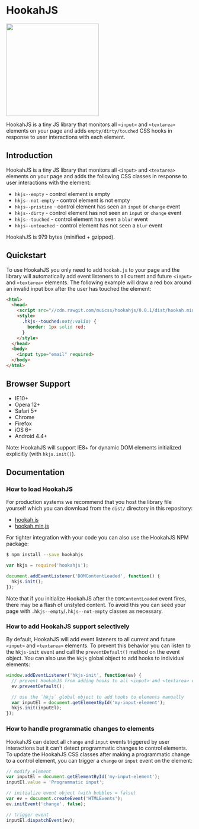 # HookahJS

<img src="https://www.muicss.com/static/images/hookahjs.svg" width="250px">

HookahJS is a tiny JS library that monitors all `<input>` and `<textarea>` elements on your page and adds `empty/dirty/touched` CSS hooks in response to user interactions with each element.

## Introduction

HookahJS is a tiny JS library that monitors all `<input>` and `<textarea>` elements on your page and adds the following CSS classes in response to user interactions with the element:

  * `hkjs--empty` - control element is empty
  * `hkjs--not-empty` - control element is not empty
  * `hkjs--pristine` - control element has seen an `input` or `change` event
  * `hkjs--dirty` - control element has not seen an `input` or `change` event
  * `hkjs--touched` - control element has seen a `blur` event
  * `hkjs--untouched` - control element has not seen a `blur` event

HookahJS is 979 bytes (minified + gzipped).

## Quickstart

To use HookahJS you only need to add `hookah.js` to your page and the library will automatically add event listeners to all current and future `<input>` and `<textarea>` elements. The following example will draw a red box around an invalid input box after the user has touched the element:

```html
<html>
  <head>
    <script src="//cdn.rawgit.com/muicss/hookahjs/0.0.1/dist/hookah.min.js"></script>
    <style>
      .hkjs--touched:not(:valid) {
        border: 1px solid red;
      }
    </style>
  </head>
  <body>
    <input type="email" required>
  </body>
</html>
```

## Browser Support

 * IE10+
 * Opera 12+
 * Safari 5+
 * Chrome
 * Firefox
 * iOS 6+
 * Android 4.4+

Note: HookahJS will support IE8+ for dynamic DOM elements initialized explicitly (with `hkjs.init()`).

## Documentation

### How to load HookahJS

For production systems we recommend that you host the library file yourself which you can download from the `dist/` directory in this repository:

 * [hookah.js](https://cdn.rawgit.com/muicss/hookahjs/0.0.1/dist/hookah.js)
 * [hookah.min.js](https://cdn.rawgit.com/muicss/hookahjs/0.0.1/dist/hookah.min.js)

For tighter integration with your code you can also use the HookahJS NPM package: 

```bash
$ npm install --save hookahjs
```

```javascript
var hkjs = require('hookahjs');

document.addEventListener('DOMContentLoaded', function() {
  hkjs.init();
});
```

Note that if you initialize HookahJS after the `DOMContentLoaded` event fires, there may be a flash of unstyled content. To avoid this you can seed your page with `.hkjs--empty`/`.hkjs--not-empty` classes as necessary.

### How to add HookahJS support selectively

By default, HookahJS will add event listeners to all current and future `<input>` and `<textarea>` elements. To prevent this behavior you can listen to the `hkjs-init` event and call the `preventDefault()` method on the event object. You can also use the `hkjs` global object to add hooks to individual elements:

```javascript
window.addEventListener('hkjs-init', function(ev) {
  // prevent HookahJS from adding hooks to all <input> and <textarea> elements
  ev.preventDefault();

  // use the `hkjs` global object to add hooks to elements manually
  var inputEl = document.getElementById('my-input-element');
  hkjs.init(inputEl);
});
```

### How to handle programmatic changes to elements

HookahJS can detect all `change` and `input` events triggered by user interactions but it can't detect programmatic changes to control elements. To update the HookahJS CSS classes after making a programmatic change to a control element, you can trigger a `change` or `input` event on the element:

```javascript
// modify element
var inputEl = document.getElementById('my-input-element');
inputEl.value = 'Programmatic input';

// initialize event object (with bubbles = false)
var ev = document.createEvent('HTMLEvents');
ev.initEvent('change', false);

// trigger event
inputEl.dispatchEvent(ev);
```
